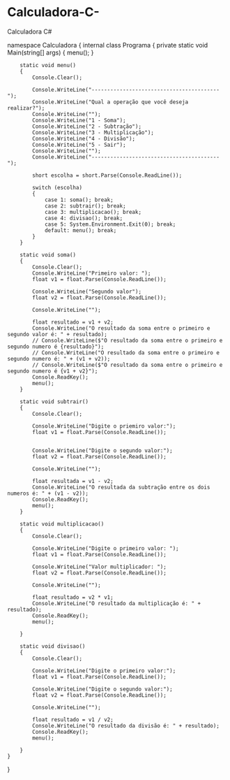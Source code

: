 # Calculadora-C-
Calculadora C#

namespace Calculadora
{
    internal class Programa
    {
        private static void Main(string[] args)
        {
            menu();
        }

        static void menu()
        {
            Console.Clear();

            Console.WriteLine("-----------------------------------------");
            Console.WriteLine("Qual a operação que você deseja realizar?");
            Console.WriteLine("");
            Console.WriteLine("1 - Soma");
            Console.WriteLine("2 - Subtração");
            Console.WriteLine("3 - Multiplicação");
            Console.WriteLine("4 - Divisão");
            Console.WriteLine("5 - Sair");
            Console.WriteLine("");
            Console.WriteLine("-----------------------------------------");

            short escolha = short.Parse(Console.ReadLine());

            switch (escolha)
            {
                case 1: soma(); break;
                case 2: subtrair(); break;
                case 3: multiplicacao(); break;
                case 4: divisao(); break;
                case 5: System.Environment.Exit(0); break;
                default: menu(); break;
            }
        }
        
        static void soma()
        {
            Console.Clear();
            Console.WriteLine("Primeiro valor: ");
            float v1 = float.Parse(Console.ReadLine());

            Console.WriteLine("Segundo valor");
            float v2 = float.Parse(Console.ReadLine());

            Console.WriteLine("");

            float resultado = v1 + v2;
            Console.WriteLine("O resultado da soma entre o primeiro e segundo valor é: " + resultado);
            // Console.WriteLine($"O resultado da soma entre o primeiro e segundo numero é {resultado}");
            // Console.WriteLine("O resultado da soma entre o primeiro e segundo numero é: " + (v1 + v2));
            // Console.WriteLine($"O resultado da soma entre o primeiro e segundo numero é {v1 + v2}");
            Console.ReadKey();
            menu();
        }
        
        static void subtrair()
        {
            Console.Clear();

            Console.WriteLine("Digite o priemiro valor:");
            float v1 = float.Parse(Console.ReadLine());


            Console.WriteLine("Digite o segundo valor:");
            float v2 = float.Parse(Console.ReadLine());

            Console.WriteLine("");

            float resultada = v1 - v2;
            Console.WriteLine("O resultada da subtração entre os dois numeros é: " + (v1 - v2));
            Console.ReadKey();
            menu();
        }
        
        static void multiplicacao()
        {
            Console.Clear();

            Console.WriteLine("Digite o primeiro valor: ");
            float v1 = float.Parse(Console.ReadLine());

            Console.WriteLine("Valor multiplicador: ");
            float v2 = float.Parse(Console.ReadLine());

            Console.WriteLine("");

            float resultado = v2 * v1;
            Console.WriteLine("O resultado da multiplicação é: " + resultado);
            Console.ReadKey();
            menu();

        }
        
        static void divisao()
        {
            Console.Clear();

            Console.WriteLine("Digite o primeiro valor:");
            float v1 = float.Parse(Console.ReadLine());

            Console.WriteLine("Digite o segundo valor:");
            float v2 = float.Parse(Console.ReadLine());

            Console.WriteLine("");

            float resultado = v1 / v2;
            Console.WriteLine("O resultado da divisão é: " + resultado);
            Console.ReadKey();
            menu();

        }
    }
}
